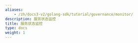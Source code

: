 ```yaml
---
aliases:
    - /zh/docs3-v2/golang-sdk/tutorial/governance/monitor/
description: 服务状态监控
title: 服务状态监控
type: docs
weight: 1
---
```

